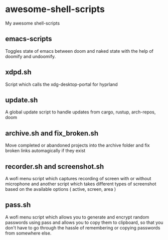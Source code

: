 # awesome-shell-scripts

My awesome shell-scripts

## emacs-scripts
Toggles state of emacs between doom and naked state with the help of doomify and undoomify.

## xdpd.sh
Script which calls the xdg-desktop-portal for hyprland

## update.sh
A global update script to handle updates from cargo, rustup, arch-repos, doom

## archive.sh and fix_broken.sh
Move completed or abandoned projects into the archive folder and fix broken links automagically if they exist

## recorder.sh and screenshot.sh
A wofi menu script which captures recording of screen with or without microphone and another script which takes different types of screenshot based on the available options ( active, screen, area )

## pass.sh
A wofi menu script which allows you to generate and encrypt random passwords using pass and allows you to copy them to clipboard, so that you don't have to go through the hassle of remembering or copying passwords from somewhere else.
